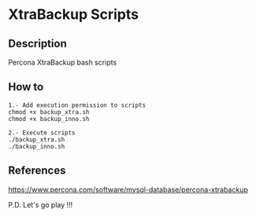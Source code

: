 # XtraBackup Scripts #

## Description ##
Percona XtraBackup bash scripts

## How to ##
~~~
1.- Add execution permission to scripts
chmod +x backup_xtra.sh
chmod +x backup_inno.sh

2.- Execute scripts
./backup_xtra.sh
./backup_inno.sh
~~~

## References ##
https://www.percona.com/software/mysql-database/percona-xtrabackup

P.D. Let's go play !!!

